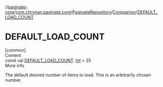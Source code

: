 //[paginate-core](../../../../index.md)/[com.chrynan.paginate.core](../../index.md)/[PaginateRepository](../index.md)/[Companion](index.md)/[DEFAULT_LOAD_COUNT](-d-e-f-a-u-l-t_-l-o-a-d_-c-o-u-n-t.md)



# DEFAULT_LOAD_COUNT  
[common]  
Content  
const val [DEFAULT_LOAD_COUNT](-d-e-f-a-u-l-t_-l-o-a-d_-c-o-u-n-t.md): [Int](https://kotlinlang.org/api/latest/jvm/stdlib/kotlin/-int/index.html) = 25  
More info  


The default desired number of items to load. This is an arbitrarily chosen number.

  



